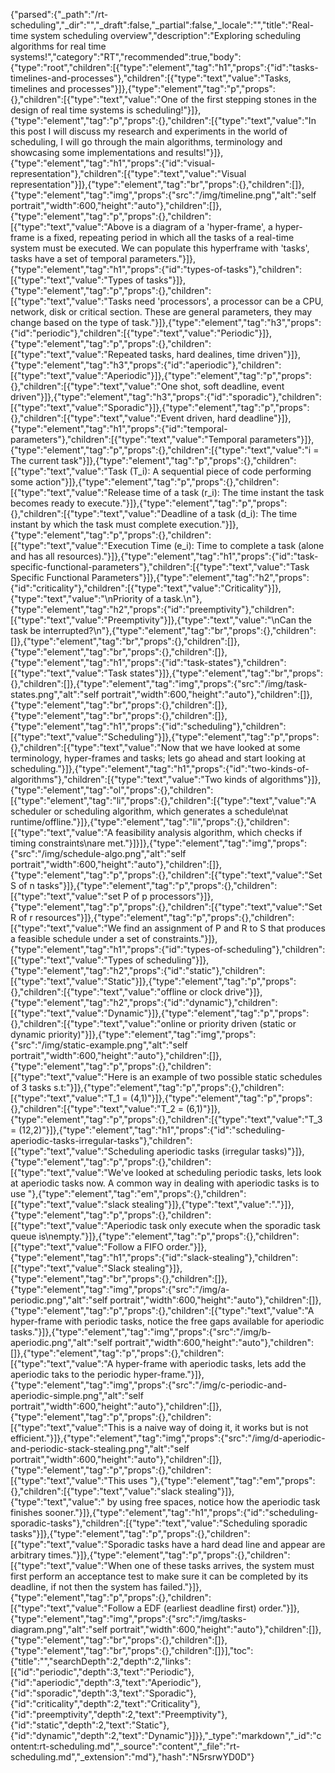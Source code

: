 {"parsed":{"_path":"/rt-scheduling","_dir":"","_draft":false,"_partial":false,"_locale":"","title":"Real-time system scheduling overview","description":"Exploring scheduling algorithms for real time systems!","category":"RT","recommended":true,"body":{"type":"root","children":[{"type":"element","tag":"h1","props":{"id":"tasks-timelines-and-processes"},"children":[{"type":"text","value":"Tasks, timelines and processes"}]},{"type":"element","tag":"p","props":{},"children":[{"type":"text","value":"One of the first stepping stones in the design of real time systems is scheduling!"}]},{"type":"element","tag":"p","props":{},"children":[{"type":"text","value":"In this post I will discuss my research and experiments in the world of scheduling, I will go through the main algorithms, terminology and showcasing some implementations and results!"}]},{"type":"element","tag":"h1","props":{"id":"visual-representation"},"children":[{"type":"text","value":"Visual representation"}]},{"type":"element","tag":"br","props":{},"children":[]},{"type":"element","tag":"img","props":{"src":"/img/timeline.png","alt":"self portrait","width":600,"height":"auto"},"children":[]},{"type":"element","tag":"p","props":{},"children":[{"type":"text","value":"Above is a diagram of a 'hyper-frame', a hyper-frame is a fixed, repeating period in which all the tasks of a real-time system must be executed. We can populate this hyperframe with 'tasks', tasks have a set of temporal parameters."}]},{"type":"element","tag":"h1","props":{"id":"types-of-tasks"},"children":[{"type":"text","value":"Types of tasks"}]},{"type":"element","tag":"p","props":{},"children":[{"type":"text","value":"Tasks need 'processors', a processor can be a CPU, network, disk or critical section. These are general parameters, they may change based on the type of task."}]},{"type":"element","tag":"h3","props":{"id":"periodic"},"children":[{"type":"text","value":"Periodic"}]},{"type":"element","tag":"p","props":{},"children":[{"type":"text","value":"Repeated tasks, hard dealines, time driven"}]},{"type":"element","tag":"h3","props":{"id":"aperiodic"},"children":[{"type":"text","value":"Aperiodic"}]},{"type":"element","tag":"p","props":{},"children":[{"type":"text","value":"One shot, soft deadline, event driven"}]},{"type":"element","tag":"h3","props":{"id":"sporadic"},"children":[{"type":"text","value":"Sporadic"}]},{"type":"element","tag":"p","props":{},"children":[{"type":"text","value":"Event driven, hard deadline"}]},{"type":"element","tag":"h1","props":{"id":"temporal-parameters"},"children":[{"type":"text","value":"Temporal parameters"}]},{"type":"element","tag":"p","props":{},"children":[{"type":"text","value":"i = The current task"}]},{"type":"element","tag":"p","props":{},"children":[{"type":"text","value":"Task (T_i): A sequential piece of code performing some action"}]},{"type":"element","tag":"p","props":{},"children":[{"type":"text","value":"Release time of a task (r_i): The time instant the task becomes ready to execute."}]},{"type":"element","tag":"p","props":{},"children":[{"type":"text","value":"Deadline of a task (d_i): The time instant by which the task must complete execution."}]},{"type":"element","tag":"p","props":{},"children":[{"type":"text","value":"Execution Time (e_i): Time to complete a task (alone and has all resources)."}]},{"type":"element","tag":"h1","props":{"id":"task-specific-functional-parameters"},"children":[{"type":"text","value":"Task Specific Functional Parameters"}]},{"type":"element","tag":"h2","props":{"id":"criticality"},"children":[{"type":"text","value":"Criticality"}]},{"type":"text","value":"\nPriority of a task.\n"},{"type":"element","tag":"h2","props":{"id":"preemptivity"},"children":[{"type":"text","value":"Preemptivity"}]},{"type":"text","value":"\nCan the task be interrupted?\n"},{"type":"element","tag":"br","props":{},"children":[]},{"type":"element","tag":"br","props":{},"children":[]},{"type":"element","tag":"br","props":{},"children":[]},{"type":"element","tag":"h1","props":{"id":"task-states"},"children":[{"type":"text","value":"Task states"}]},{"type":"element","tag":"br","props":{},"children":[]},{"type":"element","tag":"img","props":{"src":"/img/task-states.png","alt":"self portrait","width":600,"height":"auto"},"children":[]},{"type":"element","tag":"br","props":{},"children":[]},{"type":"element","tag":"br","props":{},"children":[]},{"type":"element","tag":"h1","props":{"id":"scheduling"},"children":[{"type":"text","value":"Scheduling"}]},{"type":"element","tag":"p","props":{},"children":[{"type":"text","value":"Now that we have looked at some terminology, hyper-frames and tasks; lets go ahead and start looking at scheduling."}]},{"type":"element","tag":"h1","props":{"id":"two-kinds-of-algorithms"},"children":[{"type":"text","value":"Two kinds of algorithms"}]},{"type":"element","tag":"ol","props":{},"children":[{"type":"element","tag":"li","props":{},"children":[{"type":"text","value":"A scheduler or scheduling algorithm, which generates a schedule\nat runtime/offline."}]},{"type":"element","tag":"li","props":{},"children":[{"type":"text","value":"A feasibility analysis algorithm, which checks if timing constraints\nare met."}]}]},{"type":"element","tag":"img","props":{"src":"/img/schedule-algo.png","alt":"self portrait","width":600,"height":"auto"},"children":[]},{"type":"element","tag":"p","props":{},"children":[{"type":"text","value":"Set S of n tasks"}]},{"type":"element","tag":"p","props":{},"children":[{"type":"text","value":"set P of p processors"}]},{"type":"element","tag":"p","props":{},"children":[{"type":"text","value":"Set R of r resources"}]},{"type":"element","tag":"p","props":{},"children":[{"type":"text","value":"We find an assignment of P and R to S that produces a feasible schedule under a set of constraints."}]},{"type":"element","tag":"h1","props":{"id":"types-of-scheduling"},"children":[{"type":"text","value":"Types of scheduling"}]},{"type":"element","tag":"h2","props":{"id":"static"},"children":[{"type":"text","value":"Static"}]},{"type":"element","tag":"p","props":{},"children":[{"type":"text","value":"offline or clock drive"}]},{"type":"element","tag":"h2","props":{"id":"dynamic"},"children":[{"type":"text","value":"Dynamic"}]},{"type":"element","tag":"p","props":{},"children":[{"type":"text","value":"online or priority driven (static or dynamic priority)"}]},{"type":"element","tag":"img","props":{"src":"/img/static-example.png","alt":"self portrait","width":600,"height":"auto"},"children":[]},{"type":"element","tag":"p","props":{},"children":[{"type":"text","value":"Here is an example of two possible static schedules of 3 tasks s.t:"}]},{"type":"element","tag":"p","props":{},"children":[{"type":"text","value":"T_1 = (4,1)"}]},{"type":"element","tag":"p","props":{},"children":[{"type":"text","value":"T_2 = (6,1)"}]},{"type":"element","tag":"p","props":{},"children":[{"type":"text","value":"T_3 = (12,2)"}]},{"type":"element","tag":"h1","props":{"id":"scheduling-aperiodic-tasks-irregular-tasks"},"children":[{"type":"text","value":"Scheduling aperiodic tasks (irregular tasks)"}]},{"type":"element","tag":"p","props":{},"children":[{"type":"text","value":"We've looked at scheduling periodic tasks, lets look at aperiodic tasks now. A common way in dealing with aperiodic tasks is to use "},{"type":"element","tag":"em","props":{},"children":[{"type":"text","value":"slack stealing"}]},{"type":"text","value":"."}]},{"type":"element","tag":"p","props":{},"children":[{"type":"text","value":"Aperiodic task only execute when the sporadic task queue is\nempty."}]},{"type":"element","tag":"p","props":{},"children":[{"type":"text","value":"Follow a FIFO order."}]},{"type":"element","tag":"h1","props":{"id":"slack-stealing"},"children":[{"type":"text","value":"Slack stealing"}]},{"type":"element","tag":"br","props":{},"children":[]},{"type":"element","tag":"img","props":{"src":"/img/a-periodic.png","alt":"self portrait","width":600,"height":"auto"},"children":[]},{"type":"element","tag":"p","props":{},"children":[{"type":"text","value":"A hyper-frame with periodic tasks, notice the free gaps available for aperiodic tasks."}]},{"type":"element","tag":"img","props":{"src":"/img/b-aperiodic.png","alt":"self portrait","width":600,"height":"auto"},"children":[]},{"type":"element","tag":"p","props":{},"children":[{"type":"text","value":"A hyper-frame with aperiodic tasks, lets add the aperiodic taks to the periodic hyper-frame."}]},{"type":"element","tag":"img","props":{"src":"/img/c-periodic-and-aperiodic-simple.png","alt":"self portrait","width":600,"height":"auto"},"children":[]},{"type":"element","tag":"p","props":{},"children":[{"type":"text","value":"This is a naive way of doing it, it works but is not efficient."}]},{"type":"element","tag":"img","props":{"src":"/img/d-aperiodic-and-periodic-stack-stealing.png","alt":"self portrait","width":600,"height":"auto"},"children":[]},{"type":"element","tag":"p","props":{},"children":[{"type":"text","value":"This uses "},{"type":"element","tag":"em","props":{},"children":[{"type":"text","value":"slack stealing"}]},{"type":"text","value":" by using free spaces, notice how the aperiodic task finishes sooner."}]},{"type":"element","tag":"h1","props":{"id":"scheduling-sporadic-tasks"},"children":[{"type":"text","value":"Scheduling sporadic tasks"}]},{"type":"element","tag":"p","props":{},"children":[{"type":"text","value":"Sporadic tasks have a hard dead line and appear are arbitrary times."}]},{"type":"element","tag":"p","props":{},"children":[{"type":"text","value":"When one of these tasks arrives, the system must first perform an acceptance test to make sure it can be completed by its deadline, if not then the system has failed."}]},{"type":"element","tag":"p","props":{},"children":[{"type":"text","value":"Follow a EDF (earliest deadline first) order."}]},{"type":"element","tag":"img","props":{"src":"/img/tasks-diagram.png","alt":"self portrait","width":600,"height":"auto"},"children":[]},{"type":"element","tag":"br","props":{},"children":[]},{"type":"element","tag":"br","props":{},"children":[]}],"toc":{"title":"","searchDepth":2,"depth":2,"links":[{"id":"periodic","depth":3,"text":"Periodic"},{"id":"aperiodic","depth":3,"text":"Aperiodic"},{"id":"sporadic","depth":3,"text":"Sporadic"},{"id":"criticality","depth":2,"text":"Criticality"},{"id":"preemptivity","depth":2,"text":"Preemptivity"},{"id":"static","depth":2,"text":"Static"},{"id":"dynamic","depth":2,"text":"Dynamic"}]}},"_type":"markdown","_id":"content:rt-scheduling.md","_source":"content","_file":"rt-scheduling.md","_extension":"md"},"hash":"N5rsrwYD0D"}